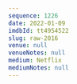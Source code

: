 ```yaml
---
sequence: 1226
date: 2022-01-09
imdbId: tt4954522
slug: raw-2016
venue: null
venueNotes: null
medium: Netflix
mediumNotes: null
---
```

